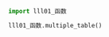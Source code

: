 
<BlogInfo id="478" title="2.快速体验" author="白日梦想猿" pv=0 read_times=0 pre_cost_time="0分2秒" category="函数" tag_list="['函数']" create_time="2020.02.03 11:07:45" update_time="2020.02.03 11:27:16" />

```python
import lll01_函数

lll01_函数.multiple_table()

```
